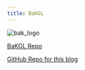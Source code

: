 ```yaml
---
title: BaKGL
---
```

![bak_logo](http://xavieran.github.io/BaKHelpWeb/notendur.hi.is/eybjorn/krondor/kronlogb.gif?raw=true "BaK Logo")

[BaKGL Repo](http://github.com/xavieran/BaKGL)

[GitHub Repo for this blog](http://github.com/xavieran/blog)
